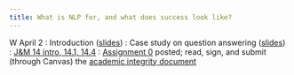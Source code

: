 ```yaml
---
title: What is NLP for, and what does success look like?
---
```


W April 2
: Introduction ([slides](https://docs.google.com/presentation/d/1unOUYMNU7aa1bJTXWYuJ68oTiH48y1E1LGvj5gl__ps/edit?usp=sharing))
: Case study on question answering ([slides](https://docs.google.com/presentation/d/1UUgDto4bHrvyU5sO3yALyFs97RADeeiRqMGLzJnKTXU/edit?usp=sharing))
  : [J&M 14 intro, 14.1, 14.4](https://web.stanford.edu/~jurafsky/slp3/14.pdf)
  : [Assignment 0](../assets/docs/A0.pdf) posted; read, sign, and submit (through Canvas) the
  [academic integrity document](../assets/docs/academic-integrity.pdf)

